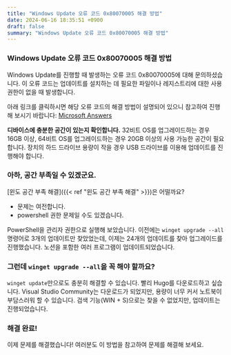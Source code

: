 ```yaml
---
title: "Windows Update 오류 코드 0x80070005 해결 방법"
date: 2024-06-16 18:35:51 +0900
draft: false
summary: "Windows Update 오류 코드 0x80070005 해결 방법"
---
```

### Windows Update 오류 코드 0x80070005 해결 방법

Windows Update를 진행할 때 발생하는 오류 코드 0x80070005에 대해 문의하셨습니다. 이 오류 코드는 업데이트를 설치하는 데 필요한 파일이나 레지스트리에 대한 사용 권한이 없을 때 발생합니다.

아래 링크를 클릭하시면 해당 오류 코드의 해결 방법이 설명되어 있으니 참고하여 진행해 보시기 바랍니다: [Microsoft Answers](https://answers.microsoft.com/ko-kr/windows/forum/all/%EC%9C%88%EB%8F%84%EC%9A%B0-10-%EC%BD%94%EB%93%9C/3c9b1950-bdfd-43ab-8ac9-88ebc393e102)

**디바이스에 충분한 공간이 있는지 확인합니다.** 32비트 OS를 업그레이드하는 경우 16GB 이상, 64비트 OS를 업그레이드하는 경우 20GB 이상의 사용 가능한 공간이 필요합니다. 장치의 하드 드라이브 용량이 작을 경우 USB 드라이브를 이용해 업데이트를 진행해야 합니다.

### 아하, 공간 부족일 수 있겠군요.

[윈도 공간 부족 해결]({{< ref "윈도 공간 부족 해결" >}})은 어떨까요?

- 문제는 여전합니다.
- powershell 권한 문제일 수도 있겠습니다.

PowerShell을 관리자 권한으로 실행해 보았습니다. 이전에는 `winget upgrade --all` 명령어로 3개의 업데이트만 찾았었는데, 이제는 24개의 업데이트를 찾아 업그레이드를 진행했습니다. 노션을 포함한 여러 프로그램이 업데이트되었습니다.

### 그런데 `winget upgrade --all`을 꼭 해야 할까요?

`winget update`만으로도 충분히 해결할 수 있습니다. 빨리 Hugo를 다운로드하고 싶습니다. Visual Studio Community는 다운로드가 되었지만, 용량이 너무 커서 노트북이 부담스러워 할 수 있습니다. 검색 기능(WIN + S)으로는 찾을 수 없었지만, 업데이트는 진행되었습니다.

### 해결 완료!

이제 문제를 해결했습니다! 여러분도 이 방법을 참고하여 문제를 해결해 보세요.